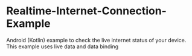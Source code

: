 # Realtime-Internet-Connection-Example

Android (Kotlin) example to check the live internet status of your device. 
This example uses live data and data binding